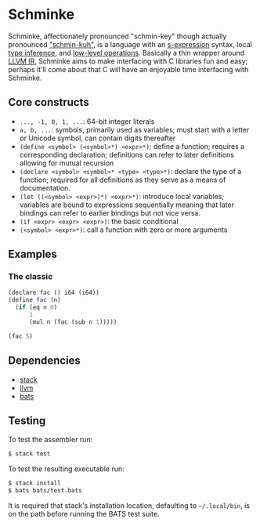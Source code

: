# Schminke
Schminke, affectionately pronounced "schmin-key" though actually pronounced
["schmin-kuh"](https://translate.google.com/#de/en/Schminke), is a language
with an [s-expression](https://en.wikipedia.org/wiki/S-expression) syntax,
local [type inference](https://en.wikipedia.org/wiki/Type_inference), and
[low-level
operations](https://en.wikipedia.org/wiki/Low-level_programming_language).
Basically a thin wrapper around [LLVM IR](http://llvm.org/docs/LangRef.html),
Schminke aims to make interfacing with C libraries fun and easy; perhaps it'll
come about that C will have an enjoyable time interfacing with Schminke.

## Core constructs
* `..., -1, 0, 1, ...`: 64-bit integer literals
* `a, b, ...`: symbols, primarily used as variables; must start with a letter
  or Unicode symbol, can contain digits thereafter
* `(define <symbol> (<symbol>*) <expr>*)`: define a function; requires a
  corresponding declaration; definitions can refer to later definitions
  allowing for mutual recursion
* `(declare <symbol> <symbol>* <type> <type>*)`: declare the type of a
  function; required for all definitions as they serve as a means of
  documentation.
* `(let ((<symbol> <expr>)*) <expr>*)`: introduce local variables; variables
  are bound to expressions sequentially meaning that later bindings can refer
  to earlier bindings but not vice versa.
* `(if <expr> <expr> <expr>)`: the basic conditional
* `(<symbol> <expr>*)`: call a function with zero or more arguments

## Examples

### The classic
```scheme
(declare fac () i64 (i64))
(define fac (n)
  (if (eq n 0)
      1
      (mul n (fac (sub n 1)))))

(fac 5)
```

## Dependencies
* [stack](http://haskellstack.org/)
* [llvm](http://llvm.org/)
* [bats](https://github.com/sstephenson/bats)

## Testing
To test the assembler run:
```bash
$ stack test
```

To test the resulting executable run:
```bash
$ stack install
$ bats bats/test.bats
```
It is required that stack's installation location, defaulting to
`~/.local/bin`, is on the path before running the BATS test suite.
